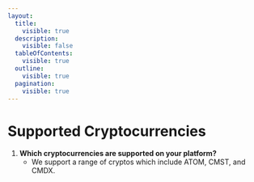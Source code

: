 ```yaml
---
layout:
  title:
    visible: true
  description:
    visible: false
  tableOfContents:
    visible: true
  outline:
    visible: true
  pagination:
    visible: true
---
```


# Supported Cryptocurrencies

1. **Which cryptocurrencies are supported on your platform?**
   * We support a range of cryptos which include ATOM, CMST, and CMDX.
